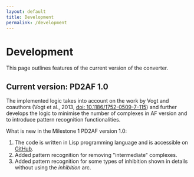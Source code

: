 ```yaml
---
layout: default
title: Development
permalink: /development
---
```


# Development

This page outlines features of the current version of the converter.  

## Current version: PD2AF 1.0

The implemented logic takes into account on the work by Vogt and coauthors (Vogt et al., 2013, [doi: 10.1186/1752-0509-7-115](https://doi.org/10.1186/1752-0509-7-115)) and further develops the logic to minimise the number of complexes in AF version and to introduce pattern recognition functionalities.

What is new in the Milestone 1 PD2AF version 1.0:
1. The code is written in Lisp programming language and is accessible on [GitHub](https://github.com/prozion/pd2af).
1. Added pattern recognition for removing "intermediate" complexes.
1. Added pattern recognition for some types of inhibition shown in details without using the _inhibition_ arc.

